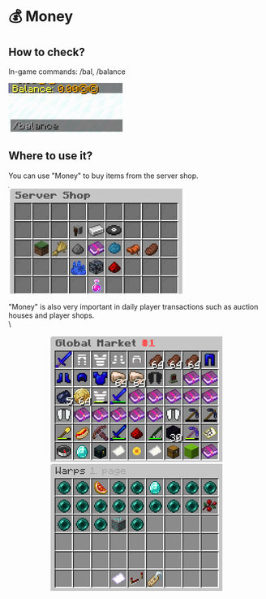 # 💰 Money

## How to check?

In-game commands: /bal, /balance

![](<../../.gitbook/assets/image (162).png>)

## Where to use it?

You can use "Money" to buy items from the server shop.



![GUI of Server Shop (/shop)](<../../.gitbook/assets/image (172).png>)

"Money" is also very important in daily player transactions such as auction houses and player shops.\
\


<div align="center">

<img src="../../.gitbook/assets/image (152) (1).png" alt="Server Auction House (/ah)">

</div>

<div align="center">

<img src="../../.gitbook/assets/image (20) (1) (1).png" alt="Player Shop Warp GUI (/pw)">

</div>

